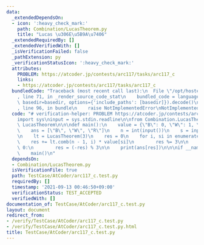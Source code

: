 ```yaml
---
data:
  _extendedDependsOn:
  - icon: ':heavy_check_mark:'
    path: Combination/LucasTheorem.py
    title: "Lucas \u306E\u5B9A\u7406"
  _extendedRequiredBy: []
  _extendedVerifiedWith: []
  _isVerificationFailed: false
  _pathExtension: py
  _verificationStatusIcon: ':heavy_check_mark:'
  attributes:
    PROBLEM: https://atcoder.jp/contests/arc117/tasks/arc117_c
    links:
    - https://atcoder.jp/contests/arc117/tasks/arc117_c
  bundledCode: "Traceback (most recent call last):\n  File \"/opt/hostedtoolcache/Python/3.10.1/x64/lib/python3.10/site-packages/onlinejudge_verify/documentation/build.py\"\
    , line 71, in _render_source_code_stat\n    bundled_code = language.bundle(stat.path,\
    \ basedir=basedir, options={'include_paths': [basedir]}).decode()\n  File \"/opt/hostedtoolcache/Python/3.10.1/x64/lib/python3.10/site-packages/onlinejudge_verify/languages/python.py\"\
    , line 96, in bundle\n    raise NotImplementedError\nNotImplementedError\n"
  code: "# verification-helper: PROBLEM https://atcoder.jp/contests/arc117/tasks/arc117_c\n\
    import sys\ninput = sys.stdin.readline\n\nfrom Combination.LucasTheorem import\
    \ LucasTheorem\n\n\ndef main():\n    value = {\"B\": 0, \"W\": 1, \"R\": 2}\n\
    \    ans = [\"B\", \"W\", \"R\"]\n    n = int(input())\n    s = input()[:-1]\n\
    \n    lt = LucasTheorem(3)\n    res = 0\n    for i, si in enumerate(s):\n    \
    \    res += lt.comb(n - 1, i) * value[si]\n        res %= 3\n\n    if n % 2 ==\
    \ 0:\n        res = (-res) % 3\n\n    print(ans[res])\n\n\nif __name__ == '__main__':\n\
    \    main()\n"
  dependsOn:
  - Combination/LucasTheorem.py
  isVerificationFile: true
  path: TestCase/AtCoder/arc117_c.test.py
  requiredBy: []
  timestamp: '2021-09-13 00:46:50+09:00'
  verificationStatus: TEST_ACCEPTED
  verifiedWith: []
documentation_of: TestCase/AtCoder/arc117_c.test.py
layout: document
redirect_from:
- /verify/TestCase/AtCoder/arc117_c.test.py
- /verify/TestCase/AtCoder/arc117_c.test.py.html
title: TestCase/AtCoder/arc117_c.test.py
---
```

